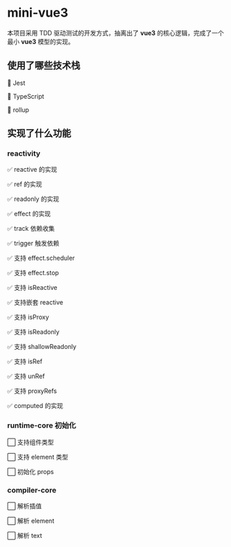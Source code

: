 # mini-vue3

本项目采用 TDD 驱动测试的开发方式，抽离出了 **vue3** 的核心逻辑，完成了一个最小 **vue3** 模型的实现。

## 使用了哪些技术栈

:rocket: Jest

:rocket: TypeScript

:rocket: rollup

## 实现了什么功能

### reactivity

:white_check_mark: reactive 的实现

:white_check_mark: ref 的实现

:white_check_mark: readonly 的实现

:white_check_mark: effect 的实现

:white_check_mark: track 依赖收集

:white_check_mark: trigger 触发依赖

:white_check_mark: 支持 effect.scheduler

:white_check_mark: 支持 effect.stop

:white_check_mark: 支持 isReactive

:white_check_mark: 支持嵌套 reactive

:white_check_mark: 支持 isProxy

:white_check_mark: 支持 isReadonly

:white_check_mark: 支持 shallowReadonly

:white_check_mark: 支持 isRef

:white_check_mark: 支持 unRef

:white_check_mark: 支持 proxyRefs

:white_check_mark: computed 的实现

### runtime-core 初始化

:white_large_square: 支持组件类型

:white_large_square: 支持 element 类型

:white_large_square: 初始化 props

### compiler-core

:white_large_square: 解析插值

:white_large_square: 解析 element

:white_large_square: 解析 text
